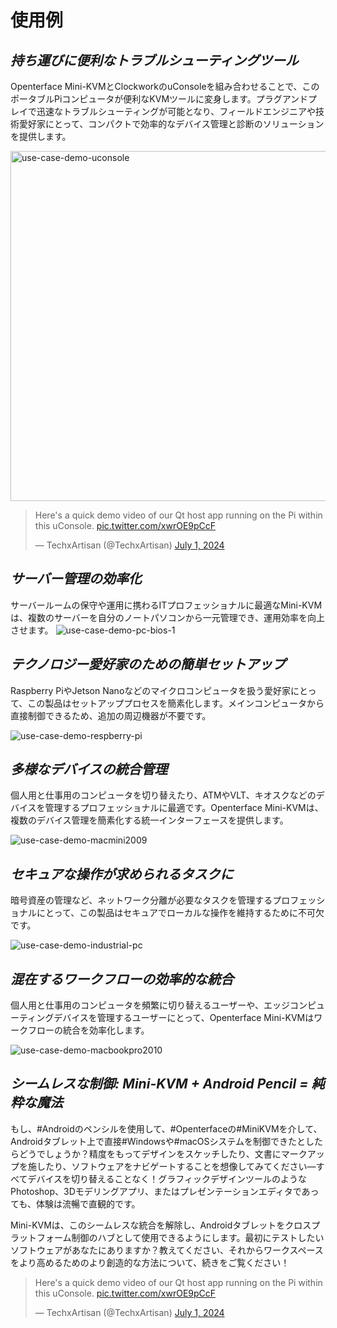 # 使用例
## ***持ち運びに便利なトラブルシューティングツール***
Openterface Mini-KVMとClockworkのuConsoleを組み合わせることで、このポータブルPiコンピュータが便利なKVMツールに変身します。プラグアンドプレイで迅速なトラブルシューティングが可能となり、フィールドエンジニアや技術愛好家にとって、コンパクトで効率的なデバイス管理と診断のソリューションを提供します。

<img src="https://pbs.twimg.com/media/GRaeGqHa0AA_GMv?format=jpg&name=4096x4096" alt="use-case-demo-uconsole" width="560" height="560">

<blockquote class="twitter-tweet" data-media-max-width="560"><p lang="en" dir="ltr">Here&#39;s a quick demo video of our Qt host app running on the Pi within this uConsole. <a href="https://t.co/xwrOE9pCcF">pic.twitter.com/xwrOE9pCcF</a></p>&mdash; TechxArtisan (@TechxArtisan) <a href="https://twitter.com/TechxArtisan/status/1807824199152722019?ref_src=twsrc%5Etfw">July 1, 2024</a></blockquote> <script async src="https://platform.twitter.com/widgets.js" charset="utf-8"></script>

## ***サーバー管理の効率化***
サーバールームの保守や運用に携わるITプロフェッショナルに最適なMini-KVMは、複数のサーバーを自分のノートパソコンから一元管理でき、運用効率を向上させます。
![use-case-demo-pc-bios-1](/images/product/use-case-demo-pc-bios-1.jpg)

## ***テクノロジー愛好家のための簡単セットアップ***
Raspberry PiやJetson Nanoなどのマイクロコンピュータを扱う愛好家にとって、この製品はセットアッププロセスを簡素化します。メインコンピュータから直接制御できるため、追加の周辺機器が不要です。

![use-case-demo-respberry-pi](/images/product/use-case-demo-respberry-pi.jpg)

## ***多様なデバイスの統合管理***
個人用と仕事用のコンピュータを切り替えたり、ATMやVLT、キオスクなどのデバイスを管理するプロフェッショナルに最適です。Openterface Mini-KVMは、複数のデバイス管理を簡素化する統一インターフェースを提供します。

![use-case-demo-macmini2009](/images/product/use-case-demo-macmini2009-3.jpg)

## ***セキュアな操作が求められるタスクに***
暗号資産の管理など、ネットワーク分離が必要なタスクを管理するプロフェッショナルにとって、この製品はセキュアでローカルな操作を維持するために不可欠です。

![use-case-demo-industrial-pc](images/product/use-case-demo-industrial-pc.jpg)

## ***混在するワークフローの効率的な統合***
個人用と仕事用のコンピュータを頻繁に切り替えるユーザーや、エッジコンピューティングデバイスを管理するユーザーにとって、Openterface Mini-KVMはワークフローの統合を効率化します。

![use-case-demo-macbookpro2010](/images/product/use-case-demo-macbookpro2010.jpg)

## ***シームレスな制御: Mini-KVM + Android Pencil = 純粋な魔法***
もし、#Androidのペンシルを使用して、#Openterfaceの#MiniKVMを介して、Androidタブレット上で直接#Windowsや#macOSシステムを制御できたとしたらどうでしょうか？精度をもってデザインをスケッチしたり、文書にマークアップを施したり、ソフトウェアをナビゲートすることを想像してみてください—すべてデバイスを切り替えることなく！グラフィックデザインツールのようなPhotoshop、3Dモデリングアプリ、またはプレゼンテーションエディタであっても、体験は流暢で直観的です。

Mini-KVMは、このシームレスな統合を解除し、Androidタブレットをクロスプラットフォーム制御のハブとして使用できるようにします。最初にテストしたいソフトウェアがあなたにありますか？教えてください、それからワークスペースをより高めるためのより創造的な方法について、続きをご覧ください！

<blockquote class="twitter-tweet" data-media-max-width="560"><p lang="en" dir="ltr">Here&#39;s a quick demo video of our Qt host app running on the Pi within this uConsole. <a href="https://t.co/xwrOE9pCcF">pic.twitter.com/xwrOE9pCcF</a></p>&mdash; TechxArtisan (@TechxArtisan) <a href="https://twitter.com/TechxArtisan/status/1872660955768946823?ref_src=twsrc%5Etfw">July 1, 2024</a></blockquote> <script async src="https://platform.twitter.com/widgets.js" charset="utf-8"></script>